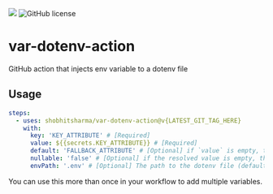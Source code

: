 ![](https://github.com/shobhitsharma/var-dotenv-action/workflows/Test/badge.svg)
![GitHub license](https://img.shields.io/github/license/shobhitsharma/var-dotenv-action)

# var-dotenv-action

GitHub action that injects env variable to a dotenv file

## Usage

```yaml
steps:
  - uses: shobhitsharma/var-dotenv-action@v{LATEST_GIT_TAG_HERE}
    with:
      key: 'KEY_ATTRIBUTE' # [Required]
      value: ${{secrets.KEY_ATTRIBUTE}} # [Required]
      default: 'FALLBACK_ATTRIBUTE' # [Optional] if `value` is empty, this is used instead
      nullable: 'false' # [Optional] if the resolved value is empty, the variable will be omitted
      envPath: '.env' # [Optional] The path to the dotenv file (defaults to `.env`)
```

You can use this more than once in your workflow to add multiple variables.
